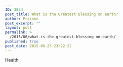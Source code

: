 ```yaml
---
ID: 3854
post_title: What is the Greatest Blessing on earth?
author: Praison
post_excerpt: ""
layout: post
permalink: >
  /2015/06/what-is-the-greatest-blessing-on-earth/
published: true
post_date: 2015-06-23 23:22:22
---
```

Health
